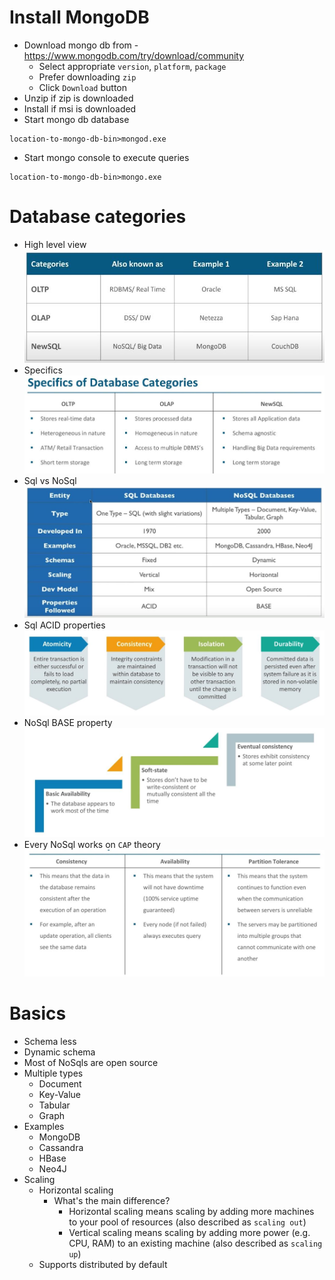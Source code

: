 # Install MongoDB
* Download mongo db from - https://www.mongodb.com/try/download/community
	* Select appropriate `version`, `platform`, `package`
	* Prefer downloading `zip`
	* Click `Download` button
* Unzip if zip is downloaded
* Install if msi is downloaded
* Start mongo db database
```
location-to-mongo-db-bin>mongod.exe
```
* Start mongo console to execute queries
```
location-to-mongo-db-bin>mongo.exe
```

# Database categories
* High level view\
![picture](pictures/database-categories.jpg)
* Specifics\
![picture](pictures/specifics-database-categories.jpg)
* Sql vs NoSql\
![picture](pictures/sql-vs-no-sql.jpg)
* Sql ACID properties\
![picture](pictures/sql-acid-properties.jpg)
* NoSql BASE property\
![picture](pictures/no-sql-base-property.jpg)
* Every NoSql works on `CAP` theory
![picture](pictures/no-sql-cap-theory.jpg)

# Basics
* Schema less
* Dynamic schema
* Most of NoSqls are open source
* Multiple types
	* Document
	* Key-Value
	* Tabular
	* Graph
* Examples
	* MongoDB
	* Cassandra
	* HBase
	* Neo4J
* Scaling
	* Horizontal scaling
		* What's the main difference? 
			* Horizontal scaling means scaling by adding more machines to your pool of resources (also described as `scaling out`)
			* Vertical scaling means scaling by adding more power (e.g. CPU, RAM) to an existing machine (also described as `scaling up`)
	* Supports distributed by default